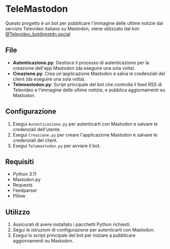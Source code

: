 # TeleMastodon

Questo progetto è un bot per pubblicare l'immagine delle ultime notizie dal servizio Televideo italiano su Mastodon, viene utilizzato dal bot: [@Televideo_bot@mstdn.social](https://mstdn.social/@Televideo_bot)

## File

- **Autenticazione.py**: Gestisce il processo di autenticazione per la creazione dell'app Mastodon (da eseguire una sola volta).
- **Creazione.py**: Crea un'applicazione Mastodon e salva le credenziali del client (da eseguire una sola volta).
- **Telemastodon.py**: Script principale del bot che controlla il feed RSS di Televideo e l'immagine delle ultime notizie, e pubblica aggiornamenti su Mastodon.

## Configurazione

1. Esegui `Autenticazione.py` per autenticarti con Mastodon e salvare le credenziali dell'utente.
2. Esegui `Creazione.py` per creare l'applicazione Mastodon e salvare le credenziali del client.
3. Esegui `Telemastodon.py` per avviare il bot.

## Requisiti

- Python 3.11
- Mastodon.py
- Requests
- Feedparser
- Pillow

## Utilizzo

1. Assicurati di avere installato i pacchetti Python richiesti.
2. Segui le istruzioni di configurazione per autenticarti con Mastodon.
3. Esegui lo script principale del bot per iniziare a pubblicare aggiornamenti su Mastodon.
